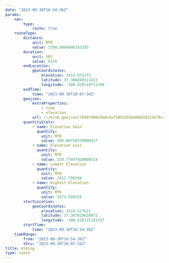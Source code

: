 ```yaml
---
date: "2023-09-30T16:54:36Z"
params:
    nav:
        type:
            route: true
    routeType:
        distance:
            unit: MTR
            value: 3788.5084846353293
        duration:
            unit: SEC
            value: 4378
        endLocation:
            geoCoordinates:
                elevation: 2413.071173
                latitude: 37.306849511415
                longitude: -108.420119711349
        endTime:
            time: "2023-09-30T18:07:34Z"
        geojson:
            extraProperties:
                - time
                - elevation
            url: /~/blob-geojson/76997408e5b0a3e73855a55b49b0102156f0cef7c8173c8a84fc238092ccd713/geojson.json
        quantityStats:
            - name: Elevation Gain
              quantity:
                unit: MTR
                value: 204.60728320000317
            - name: Elevation Loss
              quantity:
                unit: MTR
                value: 210.77497920000314
            - name: Lowest Elevation
              quantity:
                unit: MTR
                value: 2412.798296
            - name: Highest Elevation
              quantity:
                unit: MTR
                value: 2571.918219
        startLocation:
            geoCoordinates:
                elevation: 2414.527621
                latitude: 37.307029610972
                longitude: -108.420125193157
        startTime:
            time: "2023-09-30T16:54:36Z"
    timeRange:
        from: "2023-09-30T16:54:36Z"
        thru: "2023-09-30T18:07:34Z"
title: Hiking
type: route
---
```

